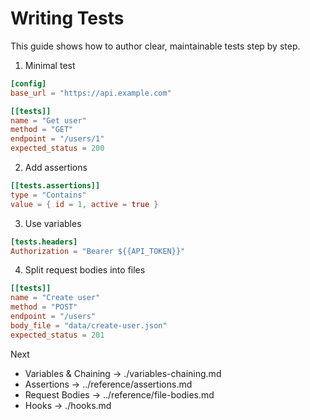 # Writing Tests

This guide shows how to author clear, maintainable tests step by step.

1) Minimal test
```toml
[config]
base_url = "https://api.example.com"

[[tests]]
name = "Get user"
method = "GET"
endpoint = "/users/1"
expected_status = 200
```

2) Add assertions
```toml
[[tests.assertions]]
type = "Contains"
value = { id = 1, active = true }
```

3) Use variables
```toml
[tests.headers]
Authorization = "Bearer ${{API_TOKEN}}"
```

4) Split request bodies into files
```toml
[[tests]]
name = "Create user"
method = "POST"
endpoint = "/users"
body_file = "data/create-user.json"
expected_status = 201
```

Next
- Variables & Chaining → ./variables-chaining.md
- Assertions → ../reference/assertions.md
- Request Bodies → ../reference/file-bodies.md
- Hooks → ./hooks.md
